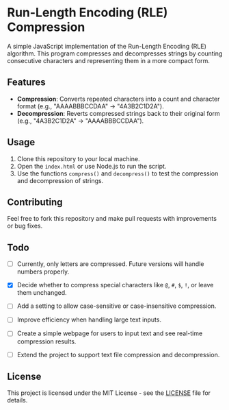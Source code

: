 # Run-Length Encoding (RLE) Compression

A simple JavaScript implementation of the Run-Length Encoding (RLE) algorithm. This program compresses and decompresses strings by counting consecutive characters and representing them in a more compact form.

## Features
- **Compression**: Converts repeated characters into a count and character format (e.g., "AAAABBBCCDAA" → "4A3B2C1D2A").
- **Decompression**: Reverts compressed strings back to their original form (e.g., "4A3B2C1D2A" → "AAAABBBCCDAA").

## Usage
1. Clone this repository to your local machine.
2. Open the `index.html` or use Node.js to run the script.
3. Use the functions `compress()` and `decompress()` to test the compression and decompression of strings.

## Contributing
Feel free to fork this repository and make pull requests with improvements or bug fixes.
 
## Todo

- [ ] Currently, only letters are compressed. Future versions will handle numbers properly.
- [x] Decide whether to compress special characters like `@`, `#`, `$`, `!`, or leave them unchanged.
- [ ] Add a setting to allow case-sensitive or case-insensitive compression.
- [ ] Improve efficiency when handling large text inputs.
- [ ] Create a simple webpage for users to input text and see real-time compression results.
- [ ] Extend the project to support text file compression and decompression.


## License
This project is licensed under the MIT License - see the [LICENSE](LICENSE) file for details.